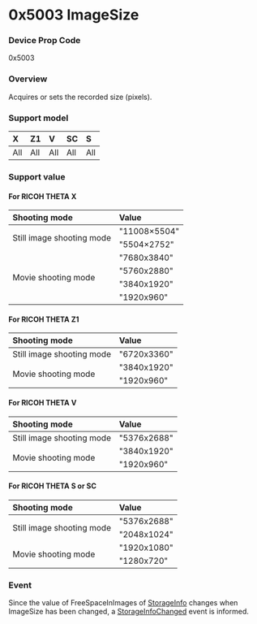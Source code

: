 # 0x5003 ImageSize

### Device Prop Code

0x5003

### Overview

Acquires or sets the recorded size (pixels).

### Support model

| X | Z1 | V | SC | S |
|:--|:--|:--|:--|:--|
| All | All | All | All | All |

### Support value

#### For RICOH THETA X

<table border="0">
  <thead>
    <tr>
      <th style="text-align: left">Shooting mode</th>
      <th style="text-align: left">Value</th>
    </tr>
  </thead>
  <tbody>
    <tr>
      <td rowspan="2">Still image shooting mode</td>
      <td>"11008×5504"</td>
    </tr>
    <tr>
      <td>"5504×2752"</td>
    </tr>
    <tr>
      <td rowspan="4">Movie shooting mode</td>
      <td>"7680x3840"</td>
    </tr>
    <tr>
      <td>"5760x2880"</td>
    </tr>
    <tr>
      <td>"3840x1920"</td>
    </tr>
    <tr>
      <td>"1920x960"</td>
    </tr>
  </tbody>
</table>

#### For RICOH THETA Z1

<table border="0">
  <thead>
    <tr>
      <th style="text-align: left">Shooting mode</th>
      <th style="text-align: left">Value</th>
    </tr>
  </thead>
  <tbody>
    <tr>
      <td rowspan="1">Still image shooting mode</td>
      <td>"6720x3360"</td>
    </tr>
    <tr>
      <td rowspan="2">Movie shooting mode</td>
      <td>"3840x1920"</td>
    </tr>
    <tr>
      <td>"1920x960"</td>
    </tr>
  </tbody>
</table>

#### For RICOH THETA V

<table border="0">
  <thead>
    <tr>
      <th style="text-align: left">Shooting mode</th>
      <th style="text-align: left">Value</th>
    </tr>
  </thead>
  <tbody>
    <tr>
      <td rowspan="1">Still image shooting mode</td>
      <td>"5376x2688"</td>
    </tr>
    <tr>
      <td rowspan="2">Movie shooting mode</td>
      <td>"3840x1920"</td>
    </tr>
    <tr>
      <td>"1920x960"</td>
    </tr>
  </tbody>
</table>

#### For RICOH THETA S or SC

<table border="0">
  <thead>
    <tr>
      <th style="text-align: left">Shooting mode</th>
      <th style="text-align: left">Value</th>
    </tr>
  </thead>
  <tbody>
    <tr>
      <td rowspan="2">Still image shooting mode</td>
      <td>"5376x2688"</td>
    </tr>
    <tr>
      <td>"2048x1024"</td>
    </tr>
    <tr>
      <td rowspan="2">Movie shooting mode</td>
      <td>"1920x1080"</td>
    </tr>
    <tr>
      <td>"1280x720"</td>
    </tr>
  </tbody>
</table>

### Event

Since the value of FreeSpaceInImages of [StorageInfo](../operation/get_storage_info.md) changes when ImageSize has been changed, a [StorageInfoChanged](../event/storage_info_changed.md) event is informed.
